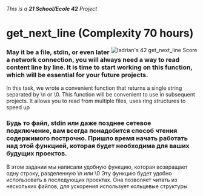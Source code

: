 _This is a **21 School/Ecole 42** Project_

# get_next_line (Complexity 70 hours)
<img align="right" src="https://badge42.vercel.app/api/v2/cl3enoo9k004009muhk5a94tj/project/2398395" alt="ladrian's 42 get_next_line Score" />

### May it be a file, stdin, or even later a network connection, you will always need a way to read content line by line. It is time to start working on this function, which will be essential for your future projects.
In this task, we wrote a convenient function that returns a single string separated by \n or \0. This function will be convenient to use in subsequent projects. It allows you to read from multiple files, uses ring structures to speed up

### Будь то файл, stdin или даже позднее сетевое подключение, вам всегда понадобится способ чтения содержимого построчно. Пришло время начать работать над этой функцией, которая будет необходима для ваших будущих проектов.
В этом задании мы написали удобную функцию, которая возвращает одну строку, разделенную \n или \0 Эту функцию будет удобно использовать в последующих проектах. Она позволяет читать из нескольких файлов, для ускорения использует кольцевые структуры


